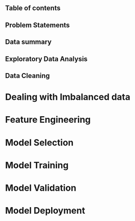 ## Table of contents 
## Problem Statements
## Data summary
## Exploratory Data Analysis
## Data Cleaning
# Dealing with Imbalanced data
# Feature Engineering
# Model Selection
# Model Training
# Model Validation
#	Model Deployment
